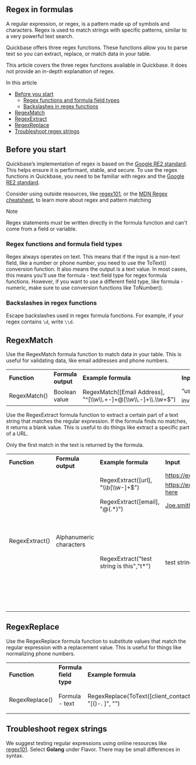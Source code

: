 ## Regex in formulas

A regular expression, or regex, is a pattern made up of symbols and characters. Regex is used to match strings with specific patterns, similar to a very powerful text search.

Quickbase offers three regex functions. These functions allow you to parse text so you can extract, replace, or match data in your table.

This article covers the three regex functions available in Quickbase. It does not provide an in-depth explanation of regex.

In this article

-   [Before you start](https://helpv2.quickbase.com/hc/en-us/articles/32800503697044-Regex-in-formulas#Before-you-start)
    -   [Regex functions and formula field types](https://helpv2.quickbase.com/hc/en-us/articles/32800503697044-Regex-in-formulas#Regex-functions-and-formula-field-types) 
    -   [Backslashes in regex functions](https://helpv2.quickbase.com/hc/en-us/articles/32800503697044-Regex-in-formulas#Backslashes-in-regex-functions)
-   [RegexMatch](https://helpv2.quickbase.com/hc/en-us/articles/32800503697044-Regex-in-formulas#RegexMatch)
-   [RegexExtract](https://helpv2.quickbase.com/hc/en-us/articles/32800503697044-Regex-in-formulas#RegexExtract)
-   [RegexReplace](https://helpv2.quickbase.com/hc/en-us/articles/32800503697044-Regex-in-formulas#RegexReplace)
-   [Troubleshoot regex strings](https://helpv2.quickbase.com/hc/en-us/articles/32800503697044-Regex-in-formulas#h_01JEP76G67EZ15B27Q8XCXD5FW)

## Before you start

Quickbase’s implementation of regex is based on the [Google RE2 standard](https://github.com/google/re2/wiki/Syntax "https://github.com/google/re2/wiki/Syntax"). This helps ensure it is performant, stable, and secure. To use the regex functions in Quickbase, you need to be familiar with regex and the [Google RE2 standard](https://github.com/google/re2/wiki/Syntax "https://github.com/google/re2/wiki/Syntax").

Consider using outside resources, like [regex101](https://regex101.com/ "https://regex101.com/"), or the [MDN Regex cheatsheet](https://developer.mozilla.org/en-US/docs/Web/JavaScript/Guide/Regular_Expressions/Cheatsheet "https://developer.mozilla.org/en-US/docs/Web/JavaScript/Guide/Regular_Expressions/Cheatsheet"), to learn more about regex and pattern matching

Note

Regex statements must be written directly in the formula function and can't come from a field or variable.

### Regex functions and formula field types

Regex always operates on text. This means that if the input is a non-text field, like a number or phone number, you need to use the ToText() conversion function. It also means the output is a text value. In most cases, this means you’ll use the formula - text field type for regex formula functions. However, if you want to use a different field type, like formula - numeric, make sure to use conversion functions like ToNumber().

### Backslashes in regex functions

Escape backslashes used in regex formula functions. For example, if your regex contains `\d`, write `\\d`.

## RegexMatch

Use the RegexMatch formula function to match data in your table. This is useful for validating data, like email addresses and phone numbers.

<table><tbody><tr><td><strong>Function</strong></td><td><strong>Formula output</strong></td><td><strong>Example formula</strong></td><td><strong>Input</strong></td><td><strong>Result</strong></td></tr><tr><td rowspan="2">RegexMatch()</td><td rowspan="2">Boolean value</td><td rowspan="2">RegexMatch([Email Address], "^[\\w\\.+-]+@[\\w\\.-]+\\.\\w+$")</td><td>“user@example.com”&nbsp;</td><td>TRUE&nbsp;</td></tr><tr><td>invalid_email&nbsp;</td><td>FALSE&nbsp;</td></tr></tbody></table>

Use the RegexExtract formula function to extract a certain part of a text string that matches the regular expression. If the formula finds no matches, it returns a blank value. This is useful to do things like extract a specific part of a URL.

Only the first match in the text is returned by the formula. 

<table><tbody><tr><td><strong>Function</strong></td><td><strong>Formula output</strong></td><td><strong>Example formula</strong></td><td><strong>Input</strong></td><td><strong>Result</strong></td></tr><tr><td rowspan="4">RegexExtract()</td><td rowspan="4">Alphanumeric characters</td><td rowspan="2">RegexExtract([url], "\\b[\\w-]+$")</td><td><u data-renderer-mark="true">https://example.com/product/12345</u>&nbsp;</td><td>12345&nbsp;</td></tr><tr><td><u data-renderer-mark="true">https://example.com/no-product-here</u>&nbsp;</td><td><em data-renderer-mark="true">Blank</em>&nbsp;</td></tr><tr><td>RegexExtract([email], "@(.*)")&nbsp;</td><td><u data-renderer-mark="true">Joe.smith@aol.com</u></td><td>@aol.com &nbsp;</td></tr><tr><td>RegexExtract("test string is this","t*")</td><td>test string is this</td><td><strong>te</strong><br>Note: te is the first match, and the only one returned.&nbsp;<strong>tr</strong> and&nbsp;<strong>th</strong> are not returned because they come after&nbsp;<strong>te</strong>.&nbsp;</td></tr></tbody></table>

## RegexReplace

Use the RegexReplace formula function to substitute values that match the regular expression with a replacement value. This is useful for things like normalizing phone numbers.

<table><tbody><tr><td><strong>Function</strong></td><td><strong>Formula field type</strong></td><td><strong>Example formula</strong></td><td><strong>Input</strong></td><td><strong>Result</strong></td></tr><tr><td rowspan="2">RegexReplace()</td><td rowspan="2">Formula - text</td><td rowspan="2">RegexReplace(ToText([client_contact]), "[()-. ]", "")</td><td>(555) 123-4567&nbsp;</td><td>5551234567&nbsp;</td></tr><tr><td>555.555.5555</td><td>5555555555</td></tr></tbody></table>

## Troubleshoot regex strings

We suggest testing regular expressions using online resources like [regex101](https://regex101.com/ "https://regex101.com/"). Select **Golang** under Flavor. There may be small differences in syntax.